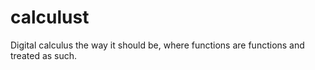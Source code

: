 # calculust
Digital calculus the way it should be, where functions are functions and treated as such.
